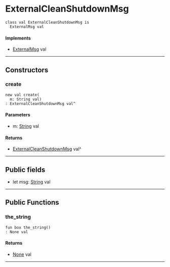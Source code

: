# ExternalCleanShutdownMsg

```pony
class val ExternalCleanShutdownMsg is
  ExternalMsg val
```

#### Implements

* [ExternalMsg](wallaroo_labs-messages-ExternalMsg) val

---

## Constructors

### create

```pony
new val create(
  m: String val)
: ExternalCleanShutdownMsg val^
```
#### Parameters

*   m: [String](builtin-String) val

#### Returns

* [ExternalCleanShutdownMsg](wallaroo_labs-messages-ExternalCleanShutdownMsg) val^

---

## Public fields

* let msg: [String](builtin-String) val

---

## Public Functions

### the_string

```pony
fun box the_string()
: None val
```

#### Returns

* [None](builtin-None) val

---

